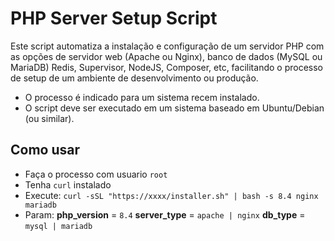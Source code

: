 # PHP Server Setup Script

Este script automatiza a instalação e configuração de um servidor PHP com as opções de servidor web (Apache ou Nginx), banco de dados (MySQL ou MariaDB) Redis, Supervisor, NodeJS, Composer, etc, facilitando o processo de setup de um ambiente de desenvolvimento ou produção.

- O processo é indicado para um sistema recem instalado.
- O script deve ser executado em um sistema baseado em Ubuntu/Debian (ou similar).


## Como usar
- Faça o processo com usuario ```root```
- Tenha ```curl``` instalado
- Execute: ```curl -sSL "https://xxxx/installer.sh" | bash -s 8.4 nginx mariadb```
- Param: **php_version** = ```8.4``` **server_type** = ```apache | nginx``` **db_type** = ```mysql | mariadb```